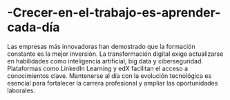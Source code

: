 # -Crecer-en-el-trabajo-es-aprender-cada-día
Las empresas más innovadoras han demostrado que la formación constante es la mejor inversión. La transformación digital exige actualizarse en habilidades como inteligencia artificial, big data y ciberseguridad. Plataformas como LinkedIn Learning y edX facilitan el acceso a conocimientos clave. Mantenerse al día con la evolución tecnológica es esencial para fortalecer la carrera profesional y ampliar las oportunidades laborales. 
